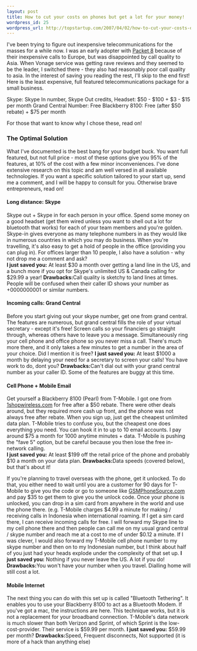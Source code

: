 ```yaml
--- 
layout: post
title: How to cut your costs on phones but get a lot for your money!
wordpress_id: 25
wordpress_url: http://topstartup.com/2007/04/02/how-to-cut-your-costs-on-phones-but-get-a-lot-for-your-money/
---
```

I've been trying to figure out inexpensive telecommunications for the masses for a while now. I was an early adopter with <a href="http://packet8.com">Packet 8</a> because of their inexpensive calls to Europe, but was disappointed by call quality to Asia. When Vonage service was getting rave reviews and they seemed to be the leader, I switched there - they also had reasonably poor call quality to asia. In the interest of saving you reading the rest, I'll skip to the end first! Here is the least expensive, full featured telecommunications package for a small business.

Skype: Skype In number, Skype Out credits, Headset: $50 - $100 + $3 - $15 per month
Grand Central Number: Free
Blackberry 8100: Free (after $50 rebate) + $75 per month

For those that want to know why I chose these, read on!
<!--more-->

<h3>The Optimal Solution</h3>
What I've documented is the best bang for your budget buck. You want full featured, but not full price - most of these options give you 95% of the features, at 10% of the cost with a few minor inconveniences. I've done extensive research on this topic and am well versed in all available technologies. If you want a specific solution tailored to your start up, send me a comment, and I will be happy to consult for you. Otherwise brave entrepreneurs, read on!

<h4>Long distance: Skype</h4>
Skype out + Skype in for each person in your office. Spend some money on a good headset (get them wired unless you want to shell out a lot for bluetooth that works) for each of your team members and you're golden. Skype-in gives everyone as many telephone numbers in as they would like in numerous countries in which you may do business. When you're travelling, it's also easy to get a hold of people in the office (providing you can plug in). For offices larger than 10 people, I also have a solution - why not drop me a comment and ask?<br/>
<strong>I just saved you:</strong> At least $30 a month over getting a land line in the US, and a bunch more if you opt for Skype's unlimited US & Canada calling for $29.99 a year!
<strong>Drawbacks:</strong>Call quality is sketchy to land lines at times. People will be confused when their caller ID shows your number as +0000000001 or similar numbers.

<h4>Incoming calls: Grand Central</h4>
Before you start giving out your skype number, get one from grand central. The features are numerous, but grand central fills the role of your virtual secretary - except it's free! Screen calls so your financiers go straight through, whereas others have to leave you a message. Simultaneously ring your cell phone and office phone so you never miss a call. There's much more there, and it only takes a few minutes to get a number in the area of your choice. Did I mention it is free?
<strong>I just saved you:</strong> At least $1000 a month by delaying your need for a secretary to screen your calls! You have work to do, dont you?
<strong>Drawbacks:</strong>Can't dial out with your grand central number as your caller ID. Some of the features are buggy at this time.

<h4>Cell Phone + Mobile Email</h4>
Get yourself a Blackberry 8100 (Pearl) from T-Mobile. I got one from <a href="http://1shopwireless.com">1shopwireless.com</a> for free after a $50 rebate. There were other deals around, but they required more cash up front, and the phone was not always free after rebate. When you sign up, just get the cheapest unlimited data plan. T-Mobile tries to confuse you, but the cheapest one does everything you need. You can hook it in to up to 10 email accounts. I pay around $75 a month for 1000 anytime minutes + data. T-Mobile is pushing the "fave 5" option, but be careful because you then lose the free in-network calling.</br>
<strong>I just saved you:</strong> At least $199 off the retail price of the phone and probably $10 a month on your data plan.
<strong>Drawbacks:</strong>Data speeds (covered below), but that's about it!

<p>If you're planning to travel overseas with the phone, get it unlocked. To do that, you either need to wait until you are a customer for 90 days for T-Mobile to give you the code or go to someone like <a href="http://gsmphonesource.com">GSMPhoneSource.com</a> and pay $35 to get them to give you the unlock code. Once your phone is unlocked, you can drop in a sim card from anywhere in the world and use the phone there. (e.g. T-Mobile charges $4.99 a minute for making / receiving calls in Indonesia when international roaming. If I get a sim card there, I can receive incoming calls for free. I will forward my Skype line to my cell phone there and then people can call me on my usual grand central / skype number and reach me at a cost to me of under $0.12 a minute. If I was clever, I would also forward my T-Mobile cell phone number to my skype number and then on to my Indonesian number, but I think about half of you just had your heads explode under the complexity of that set up.
<strong>I just saved you:</strong> Nothing if you never leave the US. A lot if you do!
<strong>Drawbacks:</strong>You won't have your number when you travel. Dialling home will still cost a lot.
	
<h4>Mobile Internet</h4>
<p>The next thing you can do with this set up is called "Bluetooth Tethering". It enables you to use your Blackberry 8100 to act as a Bluetooth Modem. If you've got a mac, the instructions are here. This technique works, but it is not a replacement for your broadband connection. T-Mobile's data network is much slower than both Verizon and Sprint, of which Sprint is the low-cost-provider. Their service is $59.99 per month.
<strong>I just saved you:</strong> $59.99 per month?
<strong>Drawbacks:</strong>Speed, Frequent disconnects, Not supported (it is more of a hack than anything else)
